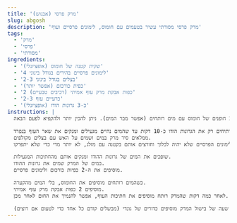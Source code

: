 ```yaml
---
title: 'מרק פרסי (אבגוש)'
slug: abgosh
description: 'מרק פרסי מסורתי עשיר בטעמים עם חומוס, לימונים פרסיים ועוף'
tags:
  - 'מרק'
  - 'פרסי'
  - 'מסורתי'
ingredients:
  - 'שקית קטנה של חומוס (אופציונלי)'
  - '4 לימונים פרסיים בהירים בגודל בינוני'
  - '2-3 בצלים בגודל בינוני'
  - 'כפית כורכום (אפשר יותר)'
  - '2 כפות אבקת מרק עוף אמיתי (רכיבים טבעיים)'
  - '2-3 כרעיים עוף'
  - 'כ-3 גרונות הודו (אופציונלי)'
instructions: |
  שמים בקערה 2 חופנים של חומוס עם מים רותחים (אפשר מבר המים). ניתן להכין יותר ולהקפיא לפעם הבאה.

  בסיר נפרד קטן, מרתיחים רק את הגרונות הודו כ-10 דקות עד שהמים נהיים מגעילים ומנקים את שאר העוף בנפרד.
  ממלאים סיר מרק במים ושמים על האש עם בצלים מקולפים.
  שוטפים את הלימונים הפרסיים שלא יהיה לכלוך וחורצים אותם בקטנה עם מזלג, לא יותר מדי כדי שלא יתפרקו.

  שופכים את המים של גרונות ההודו ומנקים אותם מהחתיכות המגעילות.
  במים של המרק שמים את גרונות ההודו.
  מוסיפים את ה-2 כפיות כורכום ולימונים פרסיים.

  כשהמים רותחים מוסיפים את החומוס, בלי המים מהקערה.
  מוסיפים 2 כפות אבקת מרק עוף אמיתי.
  לאחר כמה דקות שהמרק רותח מוסיפים את חתיכות העוף, אפשר להנמיך את החום לאחר מכן.

  אם יש תערובת גונדי אז לאחר שעה של בישול המרק מוסיפים כדורים של גונדי (מבשלים קודם כל אחד כדי לטעום אם רוצים).
---
```

